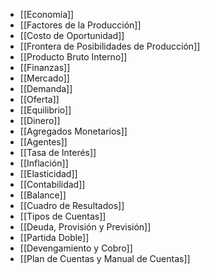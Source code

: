 - [[Economía]]
- [[Factores de la Producción]]
- [[Costo de Oportunidad]]
- [[Frontera de Posibilidades de Producción]]
- [[Producto Bruto Interno]]
- [[Finanzas]]
- [[Mercado]]
- [[Demanda]]
- [[Oferta]]
- [[Equilibrio]]
- [[Dinero]]
- [[Agregados Monetarios]]
- [[Agentes]]
- [[Tasa de Interés]]
- [[Inflación]]
- [[Elasticidad]]
- [[Contabilidad]]
- [[Balance]]
- [[Cuadro de Resultados]]
- [[Tipos de Cuentas]]
- [[Deuda, Provisión y Previsión]]
- [[Partida Doble]]
- [[Devengamiento y Cobro]]
- [[Plan de Cuentas y Manual de Cuentas]]